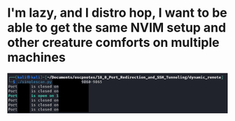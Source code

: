 # I'm lazy, and I distro hop, I want to be able to get the same NVIM setup and other creature comforts on multiple machines


![screenshot of simplescan.py](sample.png)
